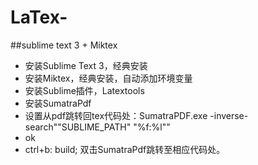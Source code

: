 # LaTex-
##sublime text 3 + Miktex
- 安装Sublime Text 3，经典安装
- 安装Miktex，经典安装，自动添加环境变量
- 安装Sublime插件，Latextools
- 安装SumatraPdf
- 设置从pdf跳转回tex代码处：SumatraPDF.exe -inverse-search"\"SUBLIME_PATH" \"%f:%l\""
- ok
- ctrl+b: build; 双击SumatraPdf跳转至相应代码处。
